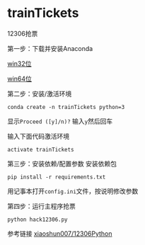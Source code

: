 # trainTickets
12306抢票


第一步：下载并安装Anaconda

[win32位](https://repo.continuum.io/archive/Anaconda3-5.0.1-Windows-x86.exe)

[win64位](https://repo.continuum.io/archive/Anaconda3-5.0.1-Windows-x86_64.exe) 

第二步：安装/激活环境
```
conda create -n trainTickets python=3
```

显示``Proceed ([y]/n)?``
输入``y``然后回车

输入下面代码激活环境
```
activate trainTickets
```

第三步：安装依赖/配置参数
安装依赖包
```
pip install -r requirements.txt
```

用记事本打开``config.ini``文件，按说明修改参数

第四步：运行主程序抢票
```
python hack12306.py
```

参考链接
[xiaoshun007/12306Python](https://github.com/xiaoshun007/12306Python)








